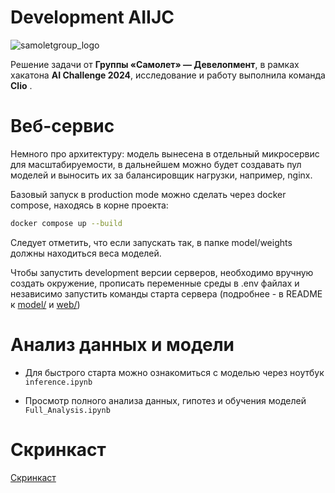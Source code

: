 # Development AIIJC


![samoletgroup_logo](https://github.com/user-attachments/assets/5594f7ca-377a-4e81-96c6-bd0c74923090)


Решение задачи от **Группы «Самолет» — Девелопмент**, в рамках хакатона **AI Challenge 2024**, исследование и работу выполнила команда **Clio** .

# Веб-сервис

Немного про архитектуру: модель вынесена в отдельный микросервис для масштабируемости, в дальнейшем можно будет создавать пул моделей и выносить их за балансировщик нагрузки, например, nginx.

Базовый запуск в production mode можно сделать через docker compose, находясь в корне проекта:

```sh
docker compose up --build
```

Следует отметить, что если запускать так, в папке model/weights должны находиться веса моделей.

Чтобы запустить development версии серверов, необходимо вручную создать окружение, прописать переменные среды в .env файлах и независимо запустить команды старта сервера (подробнее - в README к [model/](model/) и [web/](web/))

# Анализ данных и модели

- Для быстрого старта можно ознакомиться с моделью через ноутбук `inference.ipynb`

- Просмотр полного анализа данных, гипотез и обучения моделей `Full_Analysis.ipynb`

# Скринкаст


[Скринкаст](https://github.com/user-attachments/assets/54043776-ebde-4933-b5d5-64860b354ea9)

